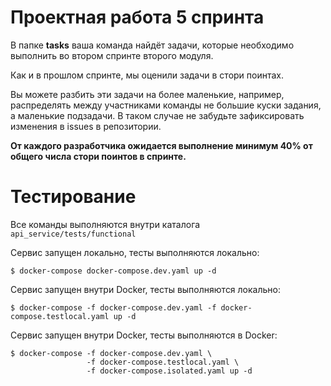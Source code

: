 # Проектная работа 5 спринта

В папке **tasks** ваша команда найдёт задачи, которые необходимо выполнить во втором спринте второго модуля.

Как и в прошлом спринте, мы оценили задачи в стори поинтах.

Вы можете разбить эти задачи на более маленькие, например, распределять между участниками команды не большие куски задания, а маленькие подзадачи. В таком случае не забудьте зафиксировать изменения в issues в репозитории.

**От каждого разработчика ожидается выполнение минимум 40% от общего числа стори поинтов в спринте.**

# Тестирование
Все команды выполняются внутри каталога `api_service/tests/functional`

Сервис запущен локально, тесты выполняются локально:
```shell
$ docker-compose docker-compose.dev.yaml up -d
```

Сервис запущен внутри Docker, тесты выполняются локально:
```shell
$ docker-compose -f docker-compose.dev.yaml -f docker-compose.testlocal.yaml up -d
```

Сервис запущен внутри Docker, тесты выполняются в Docker:
```shell
$ docker-compose -f docker-compose.dev.yaml \
                 -f docker-compose.testlocal.yaml \
                 -f docker-compose.isolated.yaml up -d
```

